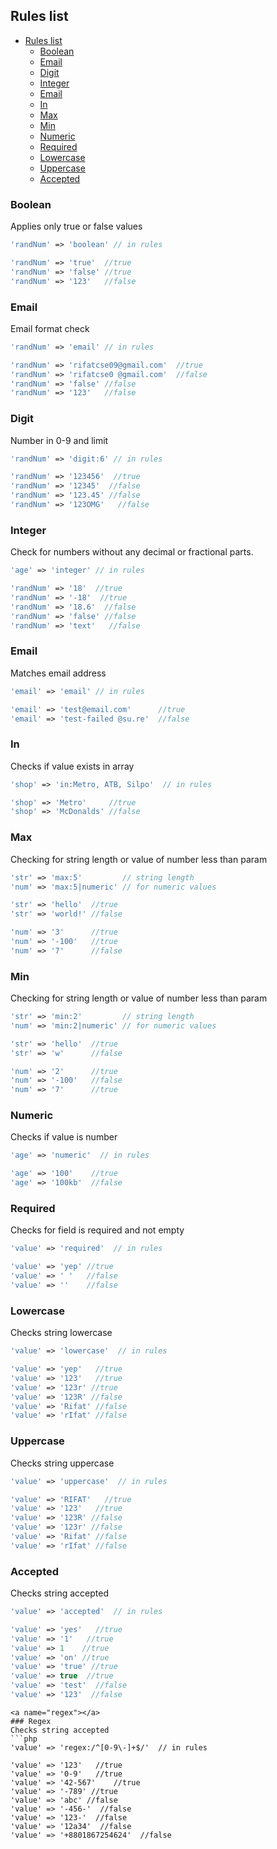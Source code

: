 ## Rules list
- [Rules list](#rules-list)
  - [Boolean](#boolean)
  - [Email](#email)
  - [Digit](#digit)
  - [Integer](#integer)
  - [Email](#email-1)
  - [In](#in)
  - [Max](#max)
  - [Min](#min)
  - [Numeric](#numeric)
  - [Required](#required)
  - [Lowercase](#lowercase)
  - [Uppercase](#uppercase)
  - [Accepted](#accepted)


<a name="boolean"></a>
### Boolean
Applies only true or false values
```php
'randNum' => 'boolean' // in rules

'randNum' => 'true'  //true
'randNum' => 'false' //true
'randNum' => '123'   //false
```

<a name="email"></a>
### Email
Email format check
```php
'randNum' => 'email' // in rules

'randNum' => 'rifatcse09@gmail.com'  //true
'randNum' => 'rifatcse0 @gmail.com'  //false
'randNum' => 'false' //false
'randNum' => '123'   //false
```

<a name="digit"></a>
### Digit
Number in 0-9 and limit
```php
'randNum' => 'digit:6' // in rules

'randNum' => '123456'  //true
'randNum' => '12345'  //false
'randNum' => '123.45' //false
'randNum' => '123OMG'   //false
```

<a name="integer"></a>
### Integer
Check for numbers without any decimal or fractional parts.
```php
'age' => 'integer' // in rules

'randNum' => '18'  //true
'randNum' => '-18'  //true
'randNum' => '18.6'  //false
'randNum' => 'false' //false
'randNum' => 'text'   //false
```

<a name="email"></a>
### Email
Matches email address
```php
'email' => 'email' // in rules

'email' => 'test@email.com'      //true
'email' => 'test-failed @su.re'  //false
```

<a name="in"></a>
### In
Checks if value exists in array
```php
'shop' => 'in:Metro, ATB, Silpo'  // in rules

'shop' => 'Metro'     //true
'shop' => 'McDonalds' //false
```

<a name="max"></a>
### Max
Checking for string length or value of number less than param
```php
'str' => 'max:5'         // string length
'num' => 'max:5|numeric' // for numeric values

'str' => 'hello'  //true
'str' => 'world!' //false

'num' => '3'      //true
'num' => '-100'   //true
'num' => '7'      //false
```


<a name="min"></a>
### Min
Checking for string length or value of number less than param
```php
'str' => 'min:2'         // string length
'num' => 'min:2|numeric' // for numeric values

'str' => 'hello'  //true
'str' => 'w'      //false

'num' => '2'      //true
'num' => '-100'   //false
'num' => '7'      //true
```


<a name="numeric"></a>
### Numeric
Checks if value is number
```php
'age' => 'numeric'  // in rules

'age' => '100'    //true
'age' => '100kb'  //false
```


<a name="required"></a>
### Required
Checks for field is required and not empty
```php
'value' => 'required'  // in rules

'value' => 'yep' //true
'value' => ' '   //false
'value' => ''    //false
```

<a name="lowercase"></a>
### Lowercase
Checks string lowercase
```php
'value' => 'lowercase'  // in rules

'value' => 'yep'   //true
'value' => '123'   //true
'value' => '123r' //true
'value' => '123R' //false
'value' => 'Rifat' //false
'value' => 'rIfat' //false

```
<a name="uppercase"></a>
### Uppercase
Checks string uppercase
```php
'value' => 'uppercase'  // in rules

'value' => 'RIFAT'   //true
'value' => '123'   //true
'value' => '123R' //false
'value' => '123r' //false
'value' => 'Rifat' //false
'value' => 'rIfat' //false


```
<a name="accepted"></a>
### Accepted
Checks string accepted
```php
'value' => 'accepted'  // in rules

'value' => 'yes'   //true
'value' => '1'   //true
'value' => 1    //true
'value' => 'on' //true
'value' => 'true' //true
'value' => true  //true
'value' => 'test'  //false
'value' => '123'  //false

```

```
<a name="regex"></a>
### Regex
Checks string accepted
```php
'value' => 'regex:/^[0-9\-]+$/'  // in rules

'value' => '123'   //true
'value' => '0-9'   //true
'value' => '42-567'    //true
'value' => '-789' //true
'value' => 'abc' //false
'value' => '-456-'  //false
'value' => '123-'  //false
'value' => '12a34'  //false
'value' => '+8801867254624'  //false

```